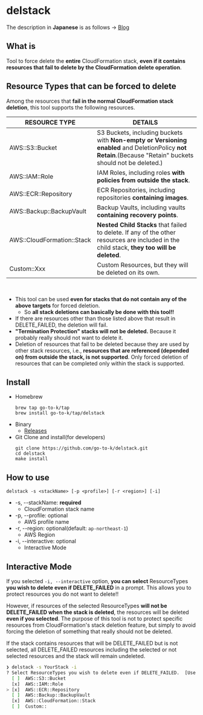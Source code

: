 # delstack

The description in **Japanese** is as follows -> [Blog](https://go-to-k.hatenablog.com/entry/delstack)

## What is

Tool to force delete the **entire** CloudFormation stack, **even if it contains resources that fail to delete by the CloudFormation delete operation**.

## Resource Types that can be forced to delete

Among the resources that **fail in the normal CloudFormation stack deletion**, this tool supports the following resources.

|  RESOURCE TYPE  |  DETAILS  |
| ---- | ---- |
|  AWS::S3::Bucket  |  S3 Buckets, including buckets with **Non-empty or Versioning enabled** and DeletionPolicy **not Retain**.(Because "Retain" buckets should not be deleted.)  |
|  AWS::IAM::Role  |  IAM Roles, including roles **with policies from outside the stack**.  |
|  AWS::ECR::Repository  |  ECR Repositories, including repositories **containing images**.  |
|  AWS::Backup::BackupVault  |  Backup Vaults, including vaults **containing recovery points**.  |
|  AWS::CloudFormation::Stack  |  **Nested Child Stacks** that failed to delete. If any of the other resources are included in the child stack, **they too will be deleted**.  |
|  Custom::Xxx  |  Custom Resources, but they will be deleted on its own.  |

<br>

- This tool can be used **even for stacks that do not contain any of the above targets** for forced deletion.
  - So **all stack deletions can basically be done with this tool!!**
- If there are resources other than those listed above that result in DELETE_FAILED, the deletion will fail.
- **"Termination Protection" stacks will not be deleted.** Because it probably really should not want to delete it.
- Deletion of resources that fail to be deleted because they are used by other stack resources, i.e., **resources that are referenced (depended on) from outside the stack, is not supported**. Only forced deletion of resources that can be completed only within the stack is supported.

## Install

- Homebrew
  ```
  brew tap go-to-k/tap
  brew install go-to-k/tap/delstack
  ```
- Binary
  - [Releases](https://github.com/go-to-k/delstack/releases)
- Git Clone and install(for developers)
  ```
  git clone https://github.com/go-to-k/delstack.git
  cd delstack
  make install
  ```

## How to use
  ```
  delstack -s <stackName> [-p <profile>] [-r <region>] [-i]
  ```

- -s, --stackName: **required**
  - CloudFormation stack name
- -p, --profile: optional
  - AWS profile name
- -r, --region: optional(default: `ap-northeast-1`)
  - AWS Region
- -i, --interactive: optional
  - Interactive Mode

## Interactive Mode

If you selected `-i, --interactive` option, **you can select** ResourceTypes **you wish to delete even if DELETE_FAILED** in a prompt. This allows you to protect resources you do not want to delete!!

However, if resources of the selected ResourceTypes **will not be DELETE_FAILED when the stack is deleted**, the resources will be deleted **even if you selected**. The purpose of this tool is not to protect specific resources from CloudFormation's stack deletion feature, but simply to avoid forcing the deletion of something that really should not be deleted.

If the stack contains resources that will be DELETE_FAILED but is not selected, all DELETE_FAILED resources including the selected or not selected resources and the stack will remain undeleted.

```sh
❯ delstack -s YourStack -i
? Select ResourceTypes you wish to delete even if DELETE_FAILED.  [Use arrows to move, space to select, <right> to all, <left> to none, type to filter]
  [ ]  AWS::S3::Bucket
  [x]  AWS::IAM::Role
> [x]  AWS::ECR::Repository
  [ ]  AWS::Backup::BackupVault
  [x]  AWS::CloudFormation::Stack
  [ ]  Custom::
```